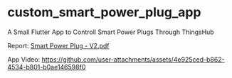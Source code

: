 # custom_smart_power_plug_app

A Small Flutter App to Controll Smart Power Plugs Through ThingsHub

Report:
[Smart Power Plug - V2.pdf](https://github.com/user-attachments/files/19053312/Smart.Power.Plug.-.V2.pdf)

App Video:
https://github.com/user-attachments/assets/4e925ced-b862-4534-b801-b0ae146598f0

